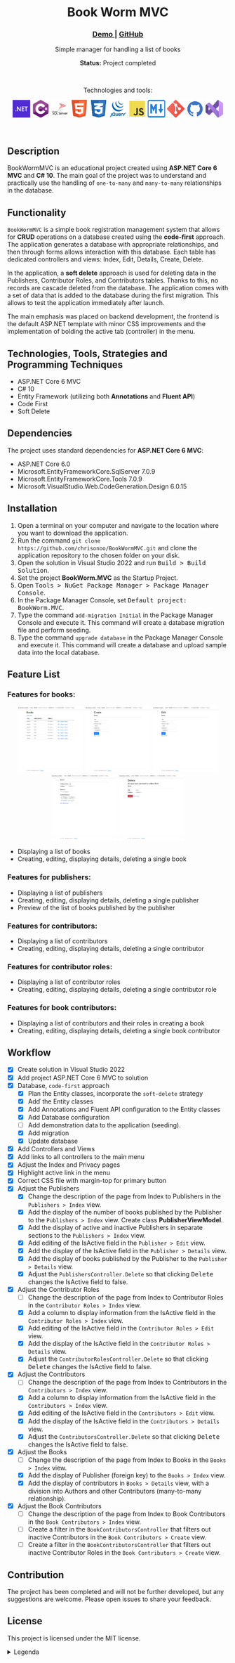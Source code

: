 <div align="center">
    <h1>Book Worm MVC</h1>
    <h3>
        <a href="#installation">
            Demo
        </a>
        <span> | </span>
        <a href="https://github.com/chrisonoo/BookWormMVC">
            GitHub
        </a>
    </h3>
    <p> Simple manager for handling a list of books</p>
    <p><b>Status:</b> Project completed</p>
    <br>
    <p>Technologies and tools:</p>
    <p>
        <img src="docs/img/logos/dotnet.svg" width="40" height="40" alt="dotnet"/>
        <img src="docs/img/logos/csharp.svg" width="40" height="40" alt="csharp"/>
        <img src="docs/img/logos/sqlserver.svg" width="40" height="40" alt="sqlserver"/>
        <img src="docs/img/logos/html5.svg" width="40" height="40" alt="html"/>
        <img src="docs/img/logos/css3.svg" width="40" height="40" alt="css"/>
        <img src="docs/img/logos/jquery.svg" width="40" height="40" alt="css"/>
        <img src="docs/img/logos/js.svg" width="40" height="40" alt="javascript"/>
        <img src="docs/img/logos/md.svg" width="40" height="40" alt="markdown"/>
        <img src="docs/img/logos/git.svg" width="40" height="40" alt="git"/>
        <img src="docs/img/logos/github.svg" width="40" height="40" alt="github"/>
        <img src="docs/img/logos/vs.svg" width="40" height="40" alt="visualstudio2022"/>
    </p>
</div>
<br>

## Description

BookWormMVC is an educational project created using **ASP.NET Core 6 MVC** and **C# 10**. The main goal of the project was to understand and practically use the handling of `one-to-many` and `many-to-many` relationships in the database.

## Functionality

`BookWormMVC` is a simple book registration management system that allows for **CRUD** operations on a database created using the **code-first** approach. The application generates a database with appropriate relationships, and then through forms allows interaction with this database. Each table has dedicated controllers and views: Index, Edit, Details, Create, Delete.

In the application, a **soft delete** approach is used for deleting data in the Publishers, Contributor Roles, and Contributors tables. Thanks to this, no records are cascade deleted from the database. The application comes with a set of data that is added to the database during the first migration. This allows to test the application immediately after launch.

The main emphasis was placed on backend development, the frontend is the default ASP.NET template with minor CSS improvements and the implementation of bolding the active tab (controller) in the menu.

## Technologies, Tools, Strategies and Programming Techniques

- ASP.NET Core 6 MVC
- C# 10
- Entity Framework (utilizing both **Annotations** and **Fluent API**)
- Code First
- Soft Delete

## Dependencies

The project uses standard dependencies for **ASP.NET Core 6 MVC**:

- ASP.NET Core 6.0
- Microsoft.EntityFrameworkCore.SqlServer 7.0.9
- Microsoft.EntityFrameworkCore.Tools 7.0.9
- Microsoft.VisualStudio.Web.CodeGeneration.Design 6.0.15

## Installation

1. Open a terminal on your computer and navigate to the location where you want to download the application.
2. Run the command `git clone https://github.com/chrisonoo/BookWormMVC.git` and clone the application repository to the chosen folder on your disk.
3. Open the solution in Visual Studio 2022 and run <kbd>Build > Build Solution</kbd>.
4. Set the project **BookWorm.MVC** as the Startup Project.
5. Open <kbd>Tools > NuGet Package Manager > Package Manager Console</kbd>.
6. In the Package Manager Console, set <kbd>Default project: BookWorm.MVC</kbd>.
7. Type the command `add-migration Initial` in the Package Manager Console and execute it. This command will create a database migration file and perform seeding.
8. Type the command `upgrade database` in the Package Manager Console and execute it. This command will create a database and upload sample data into the local database.

## Feature List

### Features for books:

<div align="center">
<img src="./docs/img/books-index.jpeg" width="150">
<img src="./docs/img/books-create.jpeg" width="150">
<img src="./docs/img/books-edit.jpeg" width="150">
<img src="./docs/img/books-details.jpeg" width="150">
<img src="./docs/img/books-delete.jpeg" width="150">
</div>

- Displaying a list of books
- Creating, editing, displaying details, deleting a single book

### Features for publishers:

- Displaying a list of publishers
- Creating, editing, displaying details, deleting a single publisher
- Preview of the list of books published by the publisher

### Features for contributors:

- Displaying a list of contributors
- Creating, editing, displaying details, deleting a single contributor

### Features for contributor roles:

- Displaying a list of contributor roles
- Creating, editing, displaying details, deleting a single contributor role

### Features for book contributors:

- Displaying a list of contributors and their roles in creating a book
- Creating, editing, displaying details, deleting a single book contributor

## Workflow

- [x] Create solution in Visual Studio 2022
- [x] Add project ASP.NET Core 6 MVC to solution
- [x] Database, `code-first` approach
    - [x] Plan the Entity classes, incorporate the `soft-delete` strategy
    - [x] Adď the Entity classes
    - [x] Add Annotations and Fluent API configuration to the Entity classes
    - [x] Add Database configuration
    - [ ] Add demonstration data to the application (seeding). 
    - [x] Add migration
    - [x] Update database
- [x] Add Controllers and Views
- [x] Add links to all controllers to the main menu
- [x] Adjust the Index and Privacy pages
- [x] Highlight active link in the menu
- [x] Correct CSS file with margin-top for primary button
- [x] Adjust the Publishers
    - [x] Change the description of the page from Index to Publishers in the `Publishers > Index` view.
    - [x] Add the display of the number of books published by the Publisher to the `Publishers > Index` view. Create class **PublisherViewModel**.
    - [x] Add the display of active and inactive Publishers in separate sections to the `Publishers > Index` view.
    - [x] Add editing of the IsActive field in the `Publisher > Edit` view.
    - [x] Add the display of the IsActive field in the `Publisher > Details` view.
    - [x] Add the display of books published by the Publisher to the `Publisher > Details` view.
    - [X] Adjust the `PublishersController.Delete` so that clicking <kbd>Delete</kbd> changes the IsActive field to false.
- [x] Adjust the Contributor Roles
    - [ ] Change the description of the page from Index to Contributor Roles in the `Contributor Roles > Index` view.
    - [x] Add a column to display information from the IsActive field in the `Contributor Roles > Index` view.
    - [x] Add editing of the IsActive field in the `Contributor Roles > Edit` view.
    - [x] Add the display of the IsActive field in the `Contributor Roles > Details` view.
    - [X] Adjust the `ContributorRolesController.Delete` so that clicking <kbd>Delete</kbd> changes the IsActive field to false.
- [x] Adjust the Contributors
    - [ ] Change the description of the page from Index to Contributors in the `Contributors > Index` view.
    - [x] Add a column to display information from the IsActive field in the `Contributors > Index` view.
    - [x] Add editing of the IsActive field in the `Contributors > Edit` view.
    - [x] Add the display of the IsActive field in the `Contributors > Details` view.
    - [X] Adjust the `ContributorsController.Delete` so that clicking <kbd>Delete</kbd> changes the IsActive field to false.
- [x] Adjust the Books
    - [ ] Change the description of the page from Index to Books in the `Books > Index` view.
    - [x] Add the display of Publisher (foreign key) to the `Books > Index` view.
    - [x] Add the display of contributors in `Books > Details` view, with a division into Authors and other Contributors (many-to-many relationship).
- [x] Adjust the Book Contributors
    - [ ] Change the description of the page from Index to Book Contributors in the `Book Contributors > Index` view.
    - [ ] Create a filter in the `BookContributorsController` that filters out inactive Contributors in the `Book Contributors > Create` view.
    - [ ] Create a filter in the `BookContributorsController` that filters out inactive Contributor Roles in the `Book Contributors > Create` view.

## Contribution

The project has been completed and will not be further developed, but any suggestions are welcome. Please open issues to share your feedback.

## License

This project is licensed under the MIT license.

</details>

<details>
<summary>Legenda</summary>
<br>
Commit <commit>name of commit[use <commit\>text</commit\>]</commit><br/>
Inline code mark <code>code tag [use \`text\`]</code><br/>
Keyboard shortcut, path mark or command <kbd>kbd tag [use <kbd\>text</kbd\>]</kbd><br/>
Text highlighting mark <mark>mark tag [use <mark\>text</mark\>]</mark><br/>
</details>

<style>
    commit,
    mark {
        display: inline-block;
        border-radius: 3px;
        font-family: Consolas, "Liberation Mono", Courier, monospace;
        font-size: 1em;
        padding: 0 7px;
        margin: 0 5px;
        line-height: 20px;
    }
    commit {
        color: rgb(245, 245, 245);
        background-color: #ff5858;
    }
</style>